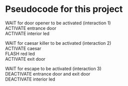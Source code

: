 # Pseudocode for this project

WAIT for door opener to be activated (interaction 1)  
ACTIVATE entrance door  
ACTIVATE interior led  
  
WAIT for caesar killer to be activated (interaction 2)  
ACTIVATE caesar  
FLASH red led  
ACTIVATE exit door  
  
WAIT for escape to be activated (interaction 3)  
DEACTIVATE entrance door and exit door  
DEACTIVATE interior led
